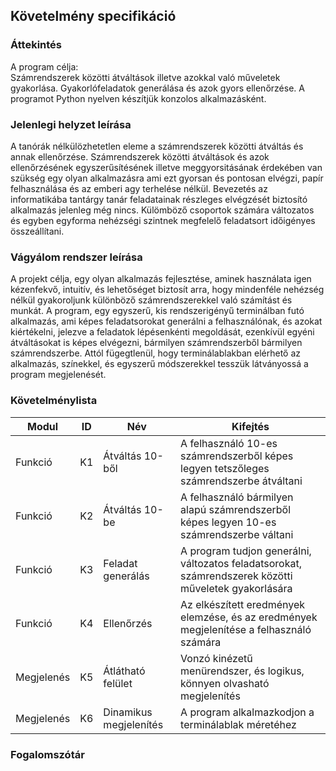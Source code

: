 ## Követelmény specifikáció

### Áttekintés
A program célja: \
Számrendszerek közötti átváltások illetve azokkal való műveletek gyakorlása. Gyakorlófeladatok generálása és azok gyors ellenőrzése.
A programot Python nyelven készítjük konzolos alkalmazásként.

### Jelenlegi helyzet leírása
A tanórák nélkülözhetetlen eleme a számrendszerek közötti átváltás és annak ellenőrzése.
Számrendszerek közötti átváltások és azok ellenőrzésének egyszerűsítésének illetve meggyorsitásának érdekében van szükség egy olyan alkalmazásra ami
ezt gyorsan és pontosan elvégzi, papír felhasználása és az emberi agy terhelése nélkül. 
Bevezetés az informatikába tantárgy tanár feladatainak részleges elvégzését biztosító alkalmazás jelenleg még nincs. Külömböző csoportok számára változatos
és egyben egyforma nehézségi szintnek megfelelő feladatsort időigényes összeállítani.

### Vágyálom rendszer leírása
A projekt célja, egy olyan alkalmazás fejlesztése, aminek használata igen kézenfekvő, intuitív, és lehetőséget biztosít arra, hogy mindenféle nehézség
nélkül gyakoroljunk különböző számrendszerekkel való számítást és munkát. A program, egy egyszerű, kis rendszerigényű terminálban futó alkalmazás, ami 
képes feladatsorokat generálni a felhasználónak, és azokat kiértékelni, jelezve a feladatok lépésenkénti megoldását, ezenkívül egyéni átváltásokat is 
képes elvégezni, bármilyen számrendszerből bármilyen számrendszerbe. Attól fügegtlenül, hogy terminálablakban elérhető az alkalmazás, színekkel, és egyszerű 
módszerekkel tesszük látványossá a program megjelenését.

### Követelménylista

| Modul | ID  | Név | Kifejtés |
| ----- | --- | --- | -------- |
| Funkció	| K1	| Átváltás 10-ből		| A felhasználó 10-es számrendszerből képes legyen tetszőleges számrendszerbe átváltani			|
| Funkció	| K2	| Átváltás 10-be		| A felhasználó bármilyen alapú számrendszerből képes legyen 10-es számrendszerbe váltani		|
| Funkció	| K3	| Feladat generálás		| A program tudjon generálni, változatos feladatsorokat, számrendszerek közötti műveletek gyakorlására	|
| Funkció 	| K4	| Ellenőrzés			| Az elkészített eredmények elemzése, és az eredmények megjelenítése a felhasználó számára		|
| Megjelenés	| K5	| Átlátható felület		| Vonzó kinézetű menürendszer, és logikus, könnyen olvasható megjelenítés				|
| Megjelenés	| K6	| Dinamikus megjelenítés	| A program alkalmazkodjon a terminálablak méretéhez							|

### Fogalomszótár
